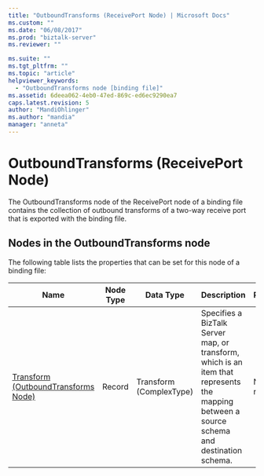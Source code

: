 ```yaml
---
title: "OutboundTransforms (ReceivePort Node) | Microsoft Docs"
ms.custom: ""
ms.date: "06/08/2017"
ms.prod: "biztalk-server"
ms.reviewer: ""

ms.suite: ""
ms.tgt_pltfrm: ""
ms.topic: "article"
helpviewer_keywords: 
  - "OutboundTransforms node [binding file]"
ms.assetid: 6deea062-4eb0-47ed-869c-ed6ec9290ea7
caps.latest.revision: 5
author: "MandiOhlinger"
ms.author: "mandia"
manager: "anneta"
---
```

# OutboundTransforms (ReceivePort Node)
The OutboundTransforms node of the ReceivePort node of a binding file contains the collection of outbound transforms of a two-way receive port that is exported with the binding file.  

## Nodes in the OutboundTransforms node  
 The following table lists the properties that can be set for this node of a binding file:  


|                                <strong>Name</strong>                                | <strong>Node Type</strong> | <strong>Data Type</strong> |                                                        <strong>Description</strong>                                                        | <strong>Restrictions</strong> | <strong>Comments</strong> |
|-------------------------------------------------------------------------------------|----------------------------|----------------------------|--------------------------------------------------------------------------------------------------------------------------------------------|-------------------------------|---------------------------|
| [Transform (OutboundTransforms Node)](../core/transform-outboundtransforms-node.md) |           Record           |  Transform (ComplexType)   | Specifies a BizTalk Server map, or transform, which is an item that represents the mapping between a source schema and destination schema. |         Not required          |    Default value: none    |

